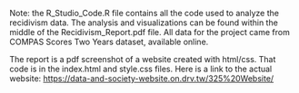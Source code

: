 Note: the R_Studio_Code.R file contains all the code used to analyze the recidivism data. The analysis and visualizations can be found within the middle of the Recidivism_Report.pdf file. All data for the project came from COMPAS Scores Two Years dataset, available online.

The report is a pdf screenshot of a website created with html/css. That code is in the index.html and style.css files. Here is a link to the actual website: https://data-and-society-website.on.drv.tw/325%20Website/
